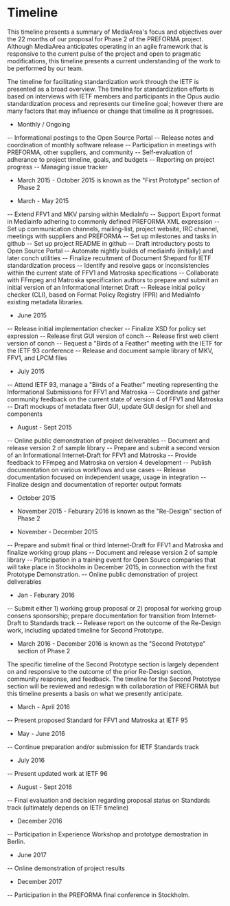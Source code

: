 # Timeline

This timeline presents a summary of MediaArea's focus and objectives over the 22 months of our proposal for Phase 2 of the PREFORMA project. Although MediaArea anticipates operating in an agile framework that is responsive to the current pulse of the project and open to pragmatic modifications, this timeline presents a current understanding of the work to be performed by our team.

The timeline for facilitating standardization work through the IETF is presented as a broad overview. The timeline for standardization efforts is based on interviews with IETF members and participants in the Opus audio standardization process and represents our timeline goal; however there are many factors that may influence or change that timeline as it progresses.

* Monthly / Ongoing

-- Informational postings to the Open Source Portal
-- Release notes and coordination of monthly software release
-- Participation in meetings with PREFORMA, other suppliers, and community
-- Self-evaluation of adherance to project timeline, goals, and budgets
-- Reporting on project progress
-- Managing issue tracker

* March 2015 - October 2015 is known as the "First Prototype" section of Phase 2

* March - May 2015

-- Extend FFV1 and MKV parsing within MediaInfo
-- Support Export format in Mediainfo adhering to commonly defined PREFORMA XML expression
-- Set up communication channels, mailing-list, project website, IRC channel, meetings with suppliers and PREFORMA
-- Set up milestones and tasks in github
-- Set up project README in github
-- Draft introductory posts to Open Source Portal
-- Automate nightly builds of mediainfo (initially) and later conch utilities
-- Finalize recuitment of Document Shepard for IETF standardization process
-- Identify and resolve gaps or inconsistencies within the current state of FFV1 and Matroska specifications
-- Collaborate with FFmpeg and Matroska specification authors to prepare and submit an initial version of an Informational Internet Draft
-- Release initial policy checker (CLI), based on Format Policy Registry (FPR) and MediaInfo existing metadata libraries.

* June 2015

-- Release initial implementation checker
-- Finalize XSD for policy set expression
-- Release first GUI version of conch
-- Release first web client version of conch
-- Request a "Birds of a Feather" meeting with the IETF for the IETF 93 conference
-- Release and document sample library of MKV, FFV1, and LPCM files

* July 2015

-- Attend IETF 93, manage a "Birds of a Feather" meeting representing the Informational Submissions for FFV1 and Matroska
-- Coordinate and gather community feedback on the current state of version 4 of FFV1 and Matroska
-- Draft mockups of metadata fixer GUI, update GUI design for shell and components


* August - Sept 2015

-- Online public demonstration of project deliverables
-- Document and release version 2 of sample library
-- Prepare and submit a second version of an Informational Internet-Draft for FFV1 and Matroska
-- Provide feedback to FFmpeg and Matroska on version 4 development
-- Publish documentation on various workflows and use cases
-- Release documentation focused on independent usage, usage in integration
-- Finalize design and documentation of reporter output formats

* October 2015

* November 2015 - Feburary 2016 is known as the "Re-Design" section of Phase 2

* November - December 2015

-- Prepare and submit final or third Internet-Draft for FFV1 and Matroska and finalize working group plans
-- Document and release version 2 of sample library
-- Participation in a training event for Open Source companies that will take place in Stockholm in December 2015, in connection with the first Prototype Demonstration.
-- Online public demonstration of project deliverables


* Jan - Feburary 2016

-- Submit either 1) working group proposal or 2) proposal for working group consens sponsorship; prepare documentation for transition from Internet-Draft to Standards track
-- Release report on the outcome of the Re-Design work, including updated timeline for Second Prototype.

* March 2016 - December 2016 is known as the "Second Prototype" section of Phase 2

The specific timeline of the Second Prototype section is largely dependent on and responsive to the outcome of the prior Re-Design section, community response, and feedback. The timeline for the Second Prototype section will be reviewed and redesign with collaboration of PREFORMA but this timeline presents a basis on what we presently anticipate.

* March - April 2016

-- Present proposed Standard for FFV1 and Matroska at IETF 95

* May - June 2016

-- Continue preparation and/or submission for IETF Standards track

* July 2016

-- Present updated work at IETF 96

* August - Sept 2016

-- Final evaluation and decision regarding proposal status on Standards track (ultimately depends on IETF timeline)

* December 2016

-- Participation in Experience Workshop and prototype demostration in Berlin.

* June 2017

-- Online demonstration of project results

* December 2017

-- Participation in the PREFORMA final conference in Stockholm.
